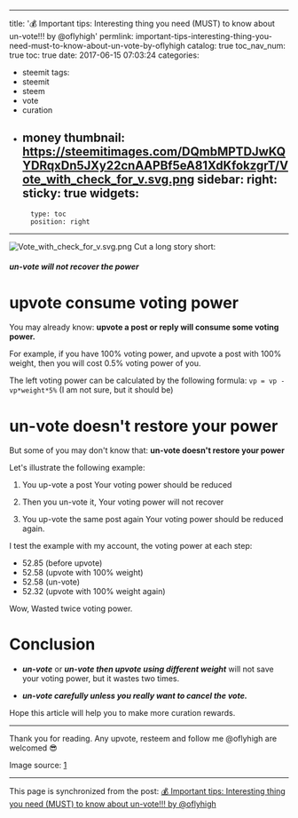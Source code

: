 
---
title: '💰 Important tips: Interesting thing you need (MUST) to know about un-vote!!! by @oflyhigh'
permlink: important-tips-interesting-thing-you-need-must-to-know-about-un-vote-by-oflyhigh
catalog: true
toc_nav_num: true
toc: true
date: 2017-06-15 07:03:24
categories:
- steemit
tags:
- steemit
- steem
- vote
- curation
- money
thumbnail: https://steemitimages.com/DQmbMPTDJwKQYDRqxDn5JXy22cnAAPBf5eA81XdKfokzgrT/Vote_with_check_for_v.svg.png
sidebar:
    right:
        sticky: true
widgets:
    -
        type: toc
        position: right
---


![Vote_with_check_for_v.svg.png](https://steemitimages.com/DQmbMPTDJwKQYDRqxDn5JXy22cnAAPBf5eA81XdKfokzgrT/Vote_with_check_for_v.svg.png)
Cut a long story short: 
##### ***un-vote will not recover the power***

# upvote consume voting power

You may already know: 
**upvote a post or reply will consume some voting power.**

For example, if you have 100% voting power, and upvote a post with 100% weight,  then you will cost 0.5% voting power of you.

The left voting power can be calculated by the following formula:
`vp = vp - vp*weight*5%`
(I am not sure, but it should be)

# un-vote doesn't restore your power

But some of you may don't know that:
**un-vote doesn't restore your power**

Let's illustrate the following example:

1) You up-vote a post
Your voting power should be reduced

2) Then you un-vote it,
Your voting power will not recover

3) You up-vote the same post again
Your voting power should be reduced again.

I test the example with my account,  the voting power at each step:
* 52.85 (before upvote)
* 52.58 (upvote with 100% weight)
* 52.58 (un-vote)
* 52.32 (upvote with 100% weight again)

Wow, Wasted twice voting power.

# Conclusion

* ***un-vote*** or ***un-vote then upvote using different weight***  will not save your voting power, but it wastes two times.

* ***un-vote carefully unless you really want to cancel the vote.***

Hope this article will help you to make more curation rewards.

----

Thank you for reading.
Any upvote, resteem and follow me @oflyhigh are welcomed 😎

Image source: [1](https://upload.wikimedia.org/wikipedia/commons/thumb/4/48/Vote_with_check_for_v.svg/1280px-Vote_with_check_for_v.svg.png)

- - -

This page is synchronized from the post: [💰 Important tips: Interesting thing you need (MUST) to know about un-vote!!! by @oflyhigh](https://steemit.com/@oflyhigh/important-tips-interesting-thing-you-need-must-to-know-about-un-vote-by-oflyhigh)
